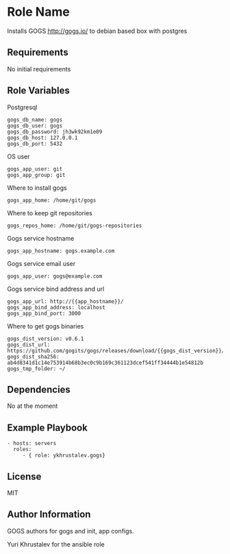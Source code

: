 Role Name
=========

Installs GOGS http://gogs.io/ to debian based box with postgres

Requirements
------------

No initial requirements

Role Variables
--------------

Postgresql
    
    gogs_db_name: gogs
    gogs_db_user: gogs
    gogs_db_password: jh3wk92km1e09
    gogs_db_host: 127.0.0.1
    gogs_db_port: 5432
    
OS user

    gogs_app_user: git
    gogs_app_group: git
   
Where to install gogs
   
    gogs_app_home: /home/git/gogs
    
Where to keep git repositories

    gogs_repos_home: /home/git/gogs-repositories
    
Gogs service hostname

    gogs_app_hostname: gogs.example.com

Gogs service email user

    gogs_app_user: gogs@example.com

Gogs service bind address and url

    gogs_app_url: http://{{app_hostname}}/
    gogs_app_bind_address: localhost
    gogs_app_bind_port: 3000
    
Where to get gogs binaries

    gogs_dist_version: v0.6.1
    gogs_dist_url: https://github.com/gogits/gogs/releases/download/{{gogs_dist_version}}/linux_amd64.zip
    gogs_dist_sha256: ab4d8341d1c14e753914b68b3ec0c9b169c361123dcef541ff34444b1e54812b
    gogs_tmp_folder: ~/


Dependencies
------------

No at the moment

Example Playbook
----------------


    - hosts: servers
      roles:
         - { role: ykhrustalev.gogs}

License
-------

MIT

Author Information
------------------

GOGS authors for gogs and init, app configs.

Yuri Khrustalev for the ansible role
